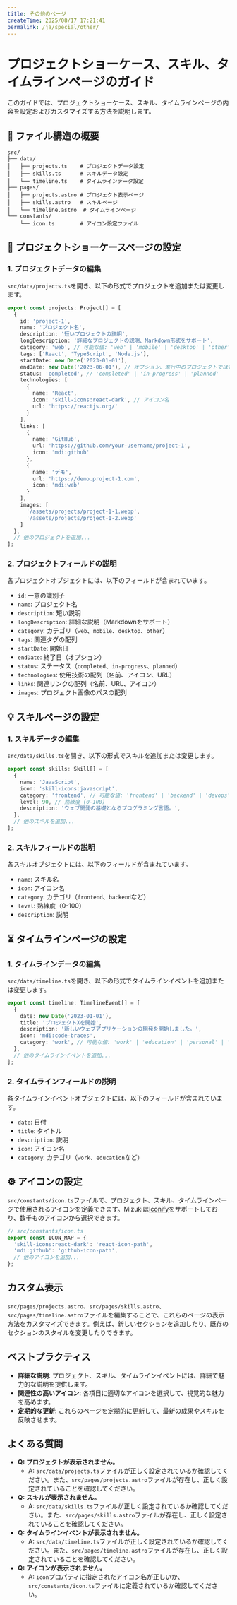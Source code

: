 ```yaml
---
title: その他のページ
createTime: 2025/08/17 17:21:41
permalink: /ja/special/other/
---
```


# プロジェクトショーケース、スキル、タイムラインページのガイド

このガイドでは、プロジェクトショーケース、スキル、タイムラインページの内容を設定およびカスタマイズする方法を説明します。

## 📁 ファイル構造の概要

```
src/
├── data/
│   ├── projects.ts    # プロジェクトデータ設定
│   ├── skills.ts      # スキルデータ設定
│   └── timeline.ts    # タイムラインデータ設定
├── pages/
│   ├── projects.astro # プロジェクト表示ページ
│   ├── skills.astro   # スキルページ
│   └── timeline.astro  # タイムラインページ
└── constants/
    └── icon.ts        # アイコン設定ファイル
```

## 🎯 プロジェクトショーケースページの設定

### 1. プロジェクトデータの編集

`src/data/projects.ts`を開き、以下の形式でプロジェクトを追加または変更します。

```typescript
export const projects: Project[] = [
  {
    id: 'project-1',
    name: 'プロジェクト名',
    description: '短いプロジェクトの説明',
    longDescription: '詳細なプロジェクトの説明、Markdown形式をサポート',
    category: 'web', // 可能な値: 'web' | 'mobile' | 'desktop' | 'other'
    tags: ['React', 'TypeScript', 'Node.js'],
    startDate: new Date('2023-01-01'),
    endDate: new Date('2023-06-01'), // オプション、進行中のプロジェクトでは省略可能
    status: 'completed', // 'completed' | 'in-progress' | 'planned'
    technologies: [
      {
        name: 'React',
        icon: 'skill-icons:react-dark', // アイコン名
        url: 'https://reactjs.org/'
      }
    ],
    links: [
      {
        name: 'GitHub',
        url: 'https://github.com/your-username/project-1',
        icon: 'mdi:github'
      },
      {
        name: 'デモ',
        url: 'https://demo.project-1.com',
        icon: 'mdi:web'
      }
    ],
    images: [
      '/assets/projects/project-1-1.webp',
      '/assets/projects/project-1-2.webp'
    ]
  },
  // 他のプロジェクトを追加...
];
```

### 2. プロジェクトフィールドの説明

各プロジェクトオブジェクトには、以下のフィールドが含まれています。

- `id`: 一意の識別子
- `name`: プロジェクト名
- `description`: 短い説明
- `longDescription`: 詳細な説明（Markdownをサポート）
- `category`: カテゴリ（`web`、`mobile`、`desktop`、`other`）
- `tags`: 関連タグの配列
- `startDate`: 開始日
- `endDate`: 終了日（オプション）
- `status`: ステータス（`completed`、`in-progress`、`planned`）
- `technologies`: 使用技術の配列（名前、アイコン、URL）
- `links`: 関連リンクの配列（名前、URL、アイコン）
- `images`: プロジェクト画像のパスの配列

## 💡 スキルページの設定

### 1. スキルデータの編集

`src/data/skills.ts`を開き、以下の形式でスキルを追加または変更します。

```typescript
export const skills: Skill[] = [
  {
    name: 'JavaScript',
    icon: 'skill-icons:javascript',
    category: 'frontend', // 可能な値: 'frontend' | 'backend' | 'devops' | 'database' | 'tools' | 'other'
    level: 90, // 熟練度 (0-100)
    description: 'ウェブ開発の基礎となるプログラミング言語。',
  },
  // 他のスキルを追加...
];
```

### 2. スキルフィールドの説明

各スキルオブジェクトには、以下のフィールドが含まれています。

- `name`: スキル名
- `icon`: アイコン名
- `category`: カテゴリ（`frontend`、`backend`など）
- `level`: 熟練度（0-100）
- `description`: 説明

## ⏳ タイムラインページの設定

### 1. タイムラインデータの編集

`src/data/timeline.ts`を開き、以下の形式でタイムラインイベントを追加または変更します。

```typescript
export const timeline: TimelineEvent[] = [
  {
    date: new Date('2023-01-01'),
    title: 'プロジェクトXを開始',
    description: '新しいウェブアプリケーションの開発を開始しました。',
    icon: 'mdi:code-braces',
    category: 'work', // 可能な値: 'work' | 'education' | 'personal' | 'event'
  },
  // 他のタイムラインイベントを追加...
];
```

### 2. タイムラインフィールドの説明

各タイムラインイベントオブジェクトには、以下のフィールドが含まれています。

- `date`: 日付
- `title`: タイトル
- `description`: 説明
- `icon`: アイコン名
- `category`: カテゴリ（`work`、`education`など）

## ⚙️ アイコンの設定

`src/constants/icon.ts`ファイルで、プロジェクト、スキル、タイムラインページで使用されるアイコンを定義できます。Mizukiは[Iconify](https://icon-sets.iconify.design/)をサポートしており、数千ものアイコンから選択できます。

```typescript
// src/constants/icon.ts
export const ICON_MAP = {
  'skill-icons:react-dark': 'react-icon-path',
  'mdi:github': 'github-icon-path',
  // 他のアイコンを追加...
};
```

## カスタム表示

`src/pages/projects.astro`、`src/pages/skills.astro`、`src/pages/timeline.astro`ファイルを編集することで、これらのページの表示方法をカスタマイズできます。例えば、新しいセクションを追加したり、既存のセクションのスタイルを変更したりできます。

## ベストプラクティス

- **詳細な説明**: プロジェクト、スキル、タイムラインイベントには、詳細で魅力的な説明を提供します。
- **関連性の高いアイコン**: 各項目に適切なアイコンを選択して、視覚的な魅力を高めます。
- **定期的な更新**: これらのページを定期的に更新して、最新の成果やスキルを反映させます。

## よくある質問

- **Q: プロジェクトが表示されません。**
  - A: `src/data/projects.ts`ファイルが正しく設定されているか確認してください。また、`src/pages/projects.astro`ファイルが存在し、正しく設定されていることを確認してください。
- **Q: スキルが表示されません。**
  - A: `src/data/skills.ts`ファイルが正しく設定されているか確認してください。また、`src/pages/skills.astro`ファイルが存在し、正しく設定されていることを確認してください。
- **Q: タイムラインイベントが表示されません。**
  - A: `src/data/timeline.ts`ファイルが正しく設定されているか確認してください。また、`src/pages/timeline.astro`ファイルが存在し、正しく設定されていることを確認してください。
- **Q: アイコンが表示されません。**
  - A: `icon`プロパティに指定されたアイコン名が正しいか、`src/constants/icon.ts`ファイルに定義されているか確認してください。
